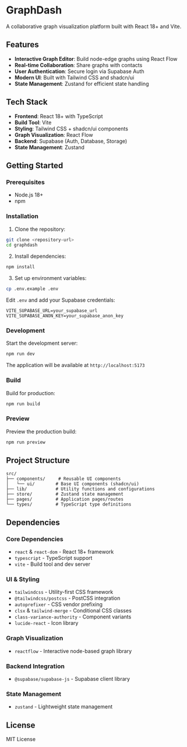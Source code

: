 # GraphDash

A collaborative graph visualization platform built with React 18+ and Vite.

## Features

- **Interactive Graph Editor**: Build node-edge graphs using React Flow
- **Real-time Collaboration**: Share graphs with contacts
- **User Authentication**: Secure login via Supabase Auth
- **Modern UI**: Built with Tailwind CSS and shadcn/ui
- **State Management**: Zustand for efficient state handling

## Tech Stack

- **Frontend**: React 18+ with TypeScript
- **Build Tool**: Vite
- **Styling**: Tailwind CSS + shadcn/ui components
- **Graph Visualization**: React Flow
- **Backend**: Supabase (Auth, Database, Storage)
- **State Management**: Zustand

## Getting Started

### Prerequisites

- Node.js 18+ 
- npm

### Installation

1. Clone the repository:
```bash
git clone <repository-url>
cd graphdash
```

2. Install dependencies:
```bash
npm install
```

3. Set up environment variables:
```bash
cp .env.example .env
```

Edit `.env` and add your Supabase credentials:
```
VITE_SUPABASE_URL=your_supabase_url
VITE_SUPABASE_ANON_KEY=your_supabase_anon_key
```

### Development

Start the development server:
```bash
npm run dev
```

The application will be available at `http://localhost:5173`

### Build

Build for production:
```bash
npm run build
```

### Preview

Preview the production build:
```bash
npm run preview
```

## Project Structure

```
src/
├── components/     # Reusable UI components
│   └── ui/        # Base UI components (shadcn/ui)
├── lib/           # Utility functions and configurations
├── store/         # Zustand state management
├── pages/         # Application pages/routes
└── types/         # TypeScript type definitions
```

## Dependencies

### Core Dependencies
- `react` & `react-dom` - React 18+ framework
- `typescript` - TypeScript support
- `vite` - Build tool and dev server

### UI & Styling
- `tailwindcss` - Utility-first CSS framework
- `@tailwindcss/postcss` - PostCSS integration
- `autoprefixer` - CSS vendor prefixing
- `clsx` & `tailwind-merge` - Conditional CSS classes
- `class-variance-authority` - Component variants
- `lucide-react` - Icon library

### Graph Visualization
- `reactflow` - Interactive node-based graph library

### Backend Integration
- `@supabase/supabase-js` - Supabase client library

### State Management
- `zustand` - Lightweight state management

## License

MIT License
